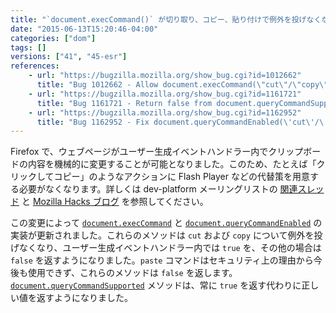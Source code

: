 ```yaml
---
title: "`document.execCommand()` が切り取り、コピー、貼り付けで例外を投げなくなりました"
date: "2015-06-13T15:20:46-04:00"
categories: ["dom"]
tags: []
versions: ["41", "45-esr"]
references:
    - url: "https://bugzilla.mozilla.org/show_bug.cgi?id=1012662"
      title: "Bug 1012662 - Allow document.execCommand(\"cut\"/\"copy\") to be used within the context of user generated events"
    - url: "https://bugzilla.mozilla.org/show_bug.cgi?id=1161721"
      title: "Bug 1161721 - Return false from document.queryCommandSupported(\"paste\") if calling execCommand(\"paste\") will fail"
    - url: "https://bugzilla.mozilla.org/show_bug.cgi?id=1162952"
      title: "Bug 1162952 - Fix document.queryCommandEnabled(\'cut\'/\'copy\') to return true always"
---
```

Firefox で、ウェブページがユーザー生成イベントハンドラー内でクリップボードの内容を機械的に変更することが可能となりました。このため、たとえば「クリックしてコピー」のようなアクションに Flash Player などの代替策を用意する必要がなくなります。詳しくは dev-platform メーリングリストの [関連スレッド](https://groups.google.com/d/topic/mozilla.dev.platform/oWhmLMvGAD0/discussion) と [Mozilla Hacks ブログ](https://hacks.mozilla.org/2015/09/flash-free-clipboard-for-the-web/) を参照してください。

この変更によって [`document.execCommand`](https://developer.mozilla.org/docs/Web/API/Document/execCommand) と [`document.queryCommandEnabled`](https://developer.mozilla.org/docs/Web/API/Document/queryCommandEnabled) の実装が更新されました。これらのメソッドは `cut` および `copy` について例外を投げなくなり、ユーザー生成イベントハンドラー内では `true` を、その他の場合は `false` を返すようになりました。`paste` コマンドはセキュリティ上の理由から今後も使用できず、これらのメソッドは `false` を返します。[`document.queryCommandSupported`](https://developer.mozilla.org/docs/Web/API/Document/queryCommandSupported) メソッドは、常に `true` を返す代わりに正しい値を返すようになりました。
